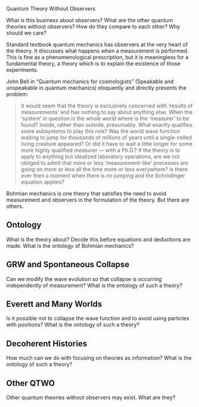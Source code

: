 Quantum Theory Without Observers

What is this business about observers? What are the other quantum theories without observers? How do they compare to each other? Why should we care?

Standard textbook quantum mechanics has observers at the very heart of the theory. It discusses what happens when a measurement is performed. This is fine as a phenomenological prescription, but it is meaningless for a fundamental theory, a theory which is to explain the existence of those experiments.

John Bell in “Quantum mechanics for cosmologists” (Speakable and unspeakable in quantum mechanics) eloquently and directly presents the problem:

> It would seem that the theory is exclusively concerned with ‘results of measurements’ and has nothing to say about anything else. When the ‘system’ in question is the whole world where is the ‘measurer’ to be found? Inside, rather than outside, presumably. What exactly qualifies some subsystems to play this role? Was the world wave function waiting to jump for thousands of millions of years until a single-celled living creature appeared? Or did it have to wait a little longer for some more highly qualified measurer — with a Ph.D.? If the theory is to apply to anything but idealized laboratory operations, are we not obliged to admit that more or less ‘measurement-like’ processes are going on more or less all the time more or less everywhere? Is there ever then a moment when there is no jumping and the Schrödinger equation applies?

Bohmian mechanics is one theory that satisfies the need to avoid measurement and observers in the formulation of the theory. But there are others.

## Ontology

What is the theory about? Decide this before equations and deductions are made.  What is the ontology of Bohmian mechanics?

## GRW and Spontaneous Collapse

Can we modify the wave evolution so that collapse is occurring independently of measurement? What is the ontology of such a theory?

## Everett and Many Worlds

Is it possible not to collapse the wave function and to avoid using particles with positions? What is the ontology of such a theory?

## Decoherent Histories

How much can we do with focusing on theories as information? What is the ontology of such a theory?

## Other QTWO

Other quantum theories without observers may exist. What are they?